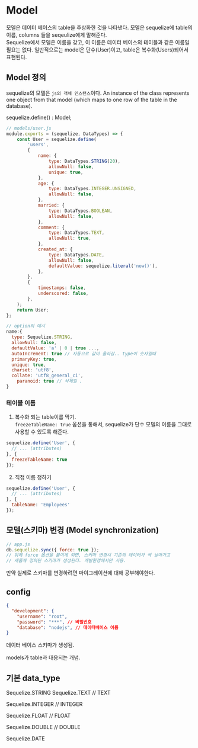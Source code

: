 # Model

모델은 데이터 베이스의 table을 추상화한 것을 나타낸다. 모델은 sequelize에 table의 이름, columns 들을 seqeulize에게 말해준다.  
Sequelize에서 모델은 이름을 갖고, 이 이름은 데이터 베이스의 테이블과 같은 이름일 필요는 없다. 일반적으로는 model은 단수(User)이고, table은 복수화(Users)되어서 표현된다. 

## Model 정의

sequelize의 모델은 `js의 객체 인스턴스`이다.
An instance of the class represents one object from that model (which maps to one row of the table in the database).

sequelize.define() : Model;

```js
// models/user.js
module.exports = (sequelize, DataTypes) => {
	const User = sequelize.define(
		'users',
		{
			name: {
				type: DataTypes.STRING(20),
				allowNull: false,
				unique: true,
			},
			age: {
				type: DataTypes.INTEGER.UNSIGNED,
				allowNull: false,
			},
			married: {
				type: DataTypes.BOOLEAN,
				allowNull: false,
			},
			comment: {
				type: DataTypes.TEXT,
				allowNull: true,
			},
			created_at: {
				type: DataTypes.DATE,
				allowNull: false,
				defaultValue: sequelize.literal('now()'),
			},
		},
		{
			timestamps: false,
			underscored: false,
		},
	);
	return User;
};
```

```js
// option의 예시
name:{
  type: Sequelize.STRING,
  allowNull: false,
  defaultValue: 'a' | 0 | true ...,
  autoIncrement: true // 자동으로 값이 올라감.. type이 숫자일때
  primaryKey: true,
  unique: true,
  charset: 'utf8',
  collate: 'utf8_general_ci',
	paranoid: true // 삭제일 .
}
```
### 테이블 이름 

1. 복수화 되는 table이름 막기.  
`freezeTableName: true` 옵션을 통해서, sequelize가 단수 모델의 이름을 그대로 사용할 수 있도록 해준다. 

```js
sequelize.define('User', {
  // ... (attributes)
}, {
  freezeTableName: true
});
```
2. 직접 이름 정하기

```js
sequelize.define('User', {
  // ... (attributes)
}, {
  tableName: 'Employees'
});
```

## 모델(스키마) 변경 (Model synchronization)

```js
// app.js
db.sequelize.sync({ force: true });
// 뒤에 force 옵션을 붙이게 되면, 스키마 변경시 기존의 데이터가 싹 날아가고
// 새롭게 정의된 스키마가 생성된다. 개발환경에서만 사용.
```

만약 실제로 스키마를 변경하려면 마이그레이션에 대해 공부해야한다.

## config

```json
{
  "development": {
    "username": "root",
    "password": "***", // 비밀번호
    "database": "nodejs", // 데이터베이스 이름
}
```

데이터 베이스 스키마가 생성됨.

models가 table과 대응되는 개념.

## 기본 data_type

Sequelize.STRING
Sequelize.TEXT // TEXT

Sequelize.INTEGER // INTEGER

Sequelize.FLOAT // FLOAT

Sequelize.DOUBLE // DOUBLE

Sequelize.DATE
